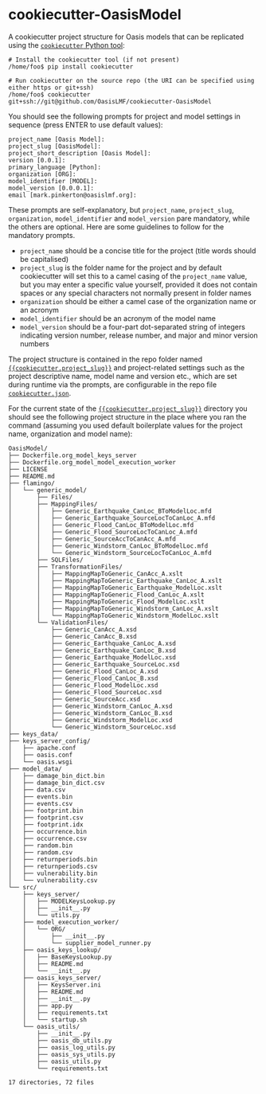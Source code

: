 # cookiecutter-OasisModel
A cookiecutter project structure for Oasis models that can be replicated using the <a href="https://pypi.python.org/pypi/cookiecutter" target="_blank">`cookiecutter` Python tool</a>:

    # Install the cookiecutter tool (if not present)
    /home/foo$ pip install cookiecutter
    
    # Run cookiecutter on the source repo (the URI can be specified using either https or git+ssh)
    /home/foo$ cookiecutter git+ssh://git@github.com/OasisLMF/cookiecutter-OasisModel

You should see the following prompts for project and model settings in sequence (press ENTER to use default values):
    
    project_name [Oasis Model]:
    project_slug [OasisModel]: 
    project_short_description [Oasis Model]:
    version [0.0.1]: 
    primary_language [Python]: 
    organization [ORG]:
    model_identifier [MODEL]:
    model_version [0.0.0.1]: 
    email [mark.pinkerton@oasislmf.org]: 

These prompts are self-explanatory, but `project_name`, `project_slug`, `organization`, `model_identifier` and `model_version` pare mandatory, while the others are optional. Here are some guidelines to follow for the mandatory prompts.

* `project_name` should be a concise title for the project (title words should be capitalised)
* `project_slug` is the folder name for the project and by default cookiecutter will set this to a camel casing of the `project_name` value, but you may enter a specific value yourself, provided it does not contain spaces or any special characters not normally present in folder names
* `organization` should be either a camel case of the organization name or an acronym
* `model_identifier` should be an acronym of the model name
* `model_version` should be a four-part dot-separated string of integers indicating version number, release number, and major and minor version numbers

The project structure is contained in the repo folder named <a href="https://github.com/OasisLMF/cookiecutter-OasisModel/tree/master/%7B%7Bcookiecutter.project_slug%7D%7D" target="_blank">`{{cookiecutter.project_slug}}`</a> and project-related settings such as the project descriptive name, model name and version etc., which are set during runtime via the prompts, are configurable in the repo file <a href="https://github.com/OasisLMF/cookiecutter-OasisModel/blob/master/cookiecutter.json" target="_blank">`cookiecutter.json`</a>.

For the current state of the <a href="https://github.com/OasisLMF/cookiecutter-OasisModel/tree/master/%7B%7Bcookiecutter.project_slug%7D%7D" target="_blank">`{{cookiecutter.project_slug}}`</a> directory you should see the following project structure in the place where you ran the command (assuming you used default boilerplate values for the project name, organization and model name):

    OasisModel/
    ├── Dockerfile.org_model_keys_server
    ├── Dockerfile.org_model_model_execution_worker
    ├── LICENSE
    ├── README.md
    ├── flamingo/
    │   └── generic_model/
    │       ├── Files/
    │       ├── MappingFiles/
    │       │   ├── Generic_Earthquake_CanLoc_BToModelLoc.mfd
    │       │   ├── Generic_Earthquake_SourceLocToCanLoc_A.mfd
    │       │   ├── Generic_Flood_CanLoc_BToModelLoc.mfd
    │       │   ├── Generic_Flood_SourceLocToCanLoc_A.mfd
    │       │   ├── Generic_SourceAccToCanAcc_A.mfd
    │       │   ├── Generic_Windstorm_CanLoc_BToModelLoc.mfd
    │       │   └── Generic_Windstorm_SourceLocToCanLoc_A.mfd
    │       ├── SQLFiles/
    │       ├── TransformationFiles/
    │       │   ├── MappingMapToGeneric_CanAcc_A.xslt
    │       │   ├── MappingMapToGeneric_Earthquake_CanLoc_A.xslt
    │       │   ├── MappingMapToGeneric_Earthquake_ModelLoc.xslt
    │       │   ├── MappingMapToGeneric_Flood_CanLoc_A.xslt
    │       │   ├── MappingMapToGeneric_Flood_ModelLoc.xslt
    │       │   ├── MappingMapToGeneric_Windstorm_CanLoc_A.xslt
    │       │   └── MappingMapToGeneric_Windstorm_ModelLoc.xslt
    │       └── ValidationFiles/
    │           ├── Generic_CanAcc_A.xsd
    │           ├── Generic_CanAcc_B.xsd
    │           ├── Generic_Earthquake_CanLoc_A.xsd
    │           ├── Generic_Earthquake_CanLoc_B.xsd
    │           ├── Generic_Earthquake_ModelLoc.xsd
    │           ├── Generic_Earthquake_SourceLoc.xsd
    │           ├── Generic_Flood_CanLoc_A.xsd
    │           ├── Generic_Flood_CanLoc_B.xsd
    │           ├── Generic_Flood_ModelLoc.xsd
    │           ├── Generic_Flood_SourceLoc.xsd
    │           ├── Generic_SourceAcc.xsd
    │           ├── Generic_Windstorm_CanLoc_A.xsd
    │           ├── Generic_Windstorm_CanLoc_B.xsd
    │           ├── Generic_Windstorm_ModelLoc.xsd
    │           └── Generic_Windstorm_SourceLoc.xsd
    ├── keys_data/
    ├── keys_server_config/
    │   ├── apache.conf
    │   ├── oasis.conf
    │   └── oasis.wsgi
    ├── model_data/
    │   ├── damage_bin_dict.bin
    │   ├── damage_bin_dict.csv
    │   ├── data.csv
    │   ├── events.bin
    │   ├── events.csv
    │   ├── footprint.bin
    │   ├── footprint.csv
    │   ├── footprint.idx
    │   ├── occurrence.bin
    │   ├── occurrence.csv
    │   ├── random.bin
    │   ├── random.csv
    │   ├── returnperiods.bin
    │   ├── returnperiods.csv
    │   ├── vulnerability.bin
    │   └── vulnerability.csv
    └── src/
        ├── keys_server/
        │   ├── MODELKeysLookup.py
        │   ├── __init__.py
        │   └── utils.py
        ├── model_execution_worker/
        │   └── ORG/
        │       ├── __init__.py
        │       └── supplier_model_runner.py
        ├── oasis_keys_lookup/
        │   ├── BaseKeysLookup.py
        │   ├── README.md
        │   └── __init__.py
        ├── oasis_keys_server/
        │   ├── KeysServer.ini
        │   ├── README.md
        │   ├── __init__.py
        │   ├── app.py
        │   ├── requirements.txt
        │   └── startup.sh
        └── oasis_utils/
            ├── __init__.py
            ├── oasis_db_utils.py
            ├── oasis_log_utils.py
            ├── oasis_sys_utils.py
            ├── oasis_utils.py
            └── requirements.txt

    17 directories, 72 files

